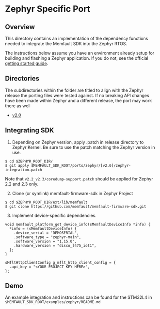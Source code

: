 # Zephyr Specific Port

## Overview

This directory contains an implementation of the dependency functions needed to
integrate the Memfault SDK into the Zephyr RTOS.

The instructions below assume you have an environment already setup for building
and flashing a Zephyr application. If you do not, see the official
[getting started guide](https://docs.zephyrproject.org/2.0.0/getting_started/index.html#build-hello-world).

## Directories

The subdirectories within the folder are titled to align with the Zephyr release
the porting files were tested against. If no breaking API changes have been made
within Zephyr and a different release, the port may work there as well

- [v2.0](https://github.com/zephyrproject-rtos/zephyr/tree/v2.0-branch)

## Integrating SDK

1. Depending on Zephyr version, apply .patch in release directory to Zephyr
   Kernel. Be sure to use the patch matching the Zephyr version in use.

```
$ cd $ZEPHYR_ROOT_DIR/
$ git apply $MEMFAULT_SDK_ROOT/ports/zephyr/[v2.0]/zephyr-integration.patch
```

Note that `v2.2_v2.3/coredump-support.patch` should be applied for Zephyr 2.2
and 2.3 only.

2. Clone (or symlink) memfault-firmware-sdk in Zephyr Project

```
$ cd $ZEPHYR_ROOT_DIR/ext/lib/memfault
$ git clone https://github.com/memfault/memfault-firmware-sdk.git
```

3. Implement device-specific dependencies.

```
void memfault_platform_get_device_info(sMemfaultDeviceInfo *info) {
  *info = (sMemfaultDeviceInfo) {
    .device_serial = "DEMOSERIAL",
    .software_type = "zephyr-main",
    .software_version = "1.15.0",
    .hardware_version = "disco_l475_iot1",
  };
}
```

```
sMfltHttpClientConfig g_mflt_http_client_config = {
  .api_key = "<YOUR PROJECT KEY HERE>",
};
```

## Demo

An example integration and instructions can be found for the STM32L4 in
`$MEMFAULT_SDK_ROOT/examples/zephyr/README.md`
